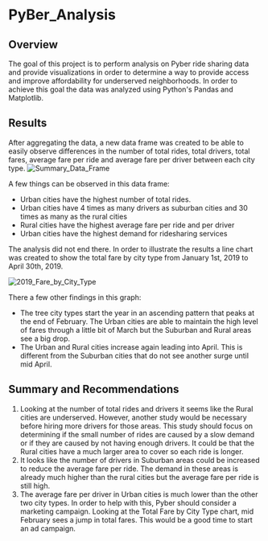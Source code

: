 # PyBer_Analysis
## Overview
The goal of this project is to perform analysis on Pyber ride sharing data and provide visualizations in order to determine a way to provide access and improve affordability for underserved neighborhoods.
In order to achieve this goal the data was analyzed using Python's Pandas and Matplotlib.

## Results
After aggregating the data, a new data frame was created to be able to easily observe differences in the number of total rides, total drivers, total fares, average fare per ride and average fare per driver between each city type.
![Summary_Data_Frame](https://user-images.githubusercontent.com/116690861/204149320-9d209a05-19d8-43fd-b174-42bd1024016a.png)

A few things can be observed in this data frame:
- Urban cities have the highest number of total rides.
- Urban cities have 4 times as many drivers as suburban cities and 30 times as many as the rural cities
- Rural cities have the highest average fare per ride and per driver
- Urban cities have the highest demand for ridesharing services

The analysis did not end there. In order to illustrate the results a line chart was created to show the total fare by city type from January 1st, 2019 to April 30th, 2019. 

![2019_Fare_by_City_Type](https://user-images.githubusercontent.com/116690861/204149831-e1366868-0931-4e7d-a14b-45af26b78cdc.png)

There a few other findings in this graph:
- The tree city types start the year in an ascending pattern that peaks at the end of February. The Urban cities are able to maintain the high level of fares through a little bit of March but the Suburban and Rural areas see a big drop.
- The Urban and Rural cities increase again leading into April. This is different from the Suburban cities that do not see another surge until mid April.

## Summary and Recommendations
1. Looking at the number of total rides and drivers it seems like the Rural cities are underserved. However, another study would be necessary before hiring more drivers for those areas. This study should focus on determining if the small number of rides are caused by a slow demand or if they are caused by not having enough drivers. It could be that the Rural cities have a much larger area to cover so each ride is longer.
2. It looks like the number of drivers in Suburban areas could be increased to reduce the average fare per ride. The demand in these areas is already much higher than the rural cities but the average fare per ride is still high.
3. The average fare per driver in Urban cities is much lower than the other two city types. In order to help with this, Pyber should consider a marketing campaign. Looking at the Total Fare by City Type chart, mid February sees a jump in total fares. This would be a good time to start an ad campaign.
